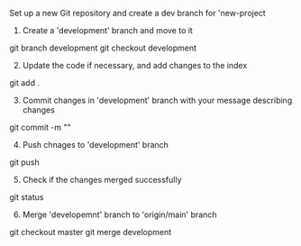 Set up a new Git repository and create a dev branch for 'new-project

1. Create a 'development' branch and move to it

git branch development
git checkout development

2. Update the code if necessary, and add changes to the index

git add .

3. Commit changes in 'development' branch with your message describing changes

git commit -m "<your message>"

4. Push chnages to 'development' branch

git push

5. Check if the changes merged successfully

git status

6. Merge 'developemnt' branch to 'origin/main' branch

git checkout master
git merge development